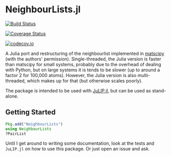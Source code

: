 # NeighbourLists.jl

[![Build Status](https://travis-ci.org/libAtoms/NeighbourLists.jl.svg?branch=master)](https://travis-ci.org/libAtoms/NeighbourLists.jl)

[![Coverage Status](https://coveralls.io/repos/libAtoms/NeighbourLists.jl/badge.svg?branch=master&service=github)](https://coveralls.io/github/libAtoms/NeighbourLists.jl?branch=master)

[![codecov.io](http://codecov.io/github/libAtoms/NeighbourLists.jl/coverage.svg?branch=master)](http://codecov.io/github/libAtoms/NeighbourLists.jl?branch=master)


A Julia port and restructuring of the neighbourlist implemented in
[matscipy](https://github.com/libAtoms/matscipy) (with the authors' permission).
Single-threaded, the Julia version is faster than matscipy for small systems,
probably due  to the overhead of dealing with Python, but on large systems it is
tends to be slower (up to around a factor 2 for 100,000 atoms). However, the
Julia version is also multi-threaded, which makes up for that (but otherwise
scales poorly).

The package is intended to be used with
[JuLIP.jl](https://github.com/libAtoms/JuLIP.jl), but can be used as
stand-alone.

## Getting Started

```Julia
Pkg.add("NeighbourLists")
using NeighbourLists
?PairList
```

Until I get around to writing some documentation, look at the tests
and `JuLIP.jl` on how to use this package. Or just open an issue and
ask.
